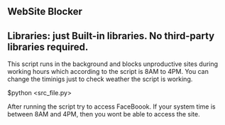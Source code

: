 WebSite Blocker
-------
Libraries: just Built-in libraries. No third-party libraries required.
---
This script runs in the background and blocks unproductive sites during working hours which according to the script is 8AM to 4PM. 
You can change the timinigs just to check weather the script is working.

$python <src_file.py>

After running the script try to access FaceBoook. If your system time is between 8AM and 4PM, then you wont be able to access the site.
